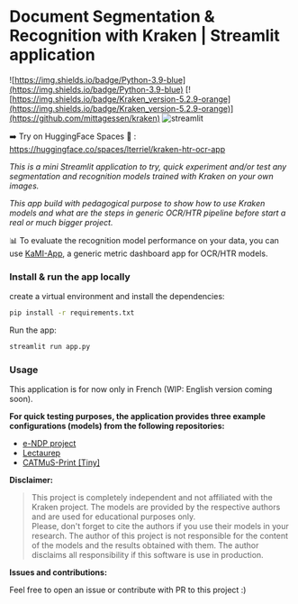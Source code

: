 # Document Segmentation & Recognition with Kraken | Streamlit application

![https://img.shields.io/badge/Python-3.9-blue](https://img.shields.io/badge/Python-3.9-blue)
[![https://img.shields.io/badge/Kraken_version-5.2.9-orange](https://img.shields.io/badge/Kraken_version-5.2.9-orange)](https://github.com/mittagessen/kraken)
![streamlit](https://img.shields.io/badge/-Streamlit-FF4B4B?style=flat&logo=streamlit&logoColor=white)

➡️ Try on HuggingFace Spaces 🤗 : https://huggingface.co/spaces/lterriel/kraken-htr-ocr-app 

*This is a mini Streamlit application to try, quick experiment and/or test any segmentation and recognition models trained with Kraken on your own images.*

*This app build with pedagogical purpose to show how to use Kraken models and what are the steps in generic OCR/HTR pipeline before start a real or much bigger project.*

📊 To evaluate the recognition model performance on your data, you can use [KaMI-App](https://github.com/KaMI-tools-project/KaMI-app), a generic metric dashboard app for OCR/HTR models.


### Install & run the app locally

create a virtual environment and install the dependencies:

```bash
pip install -r requirements.txt
```

Run the app:

```bash
streamlit run app.py
```

### Usage

This application is for now only in French (WIP: English version coming soon).

**For quick testing purposes, the application provides three example configurations (models) from the following repositories:**

- [e-NDP project](https://zenodo.org/records/7575693)
- [Lectaurep](https://zenodo.org/records/6542744)
- [CATMuS-Print [Tiny]](https://zenodo.org/records/10602357)

**Disclaimer:** 

> This project is completely independent and not affiliated with the Kraken project. 
> The models are provided by the respective authors and are used for educational purposes only.<br>Please, don't forget to cite the authors if you use their models in your research.
> The author of this project is not responsible for the content of the models and the results obtained with them. 
> The author disclaims all responsibility if this software is use in production.

**Issues and contributions:**

Feel free to open an issue or contribute with PR to this project :)